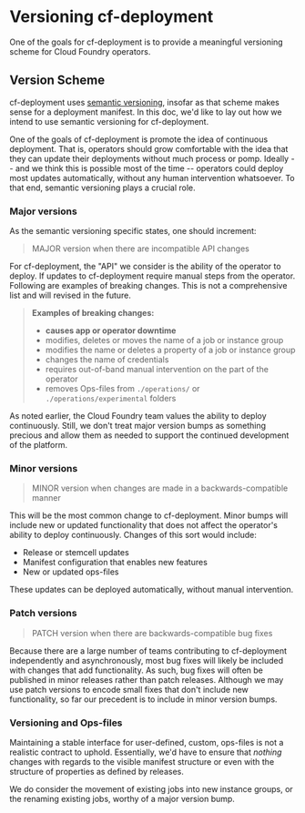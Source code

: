 # Versioning cf-deployment

One of the goals for cf-deployment
is to provide a meaningful versioning scheme
for Cloud Foundry operators.

## Version Scheme
cf-deployment uses [semantic versioning](https://server.org),
insofar as that scheme makes sense for a deployment manifest.
In this doc, we'd like to lay out
how we intend to use semantic versioning for cf-deployment.

One of the goals of cf-deployment
is promote the idea of continuous deployment.
That is, operators should grow comfortable
with the idea that they can update their deployments
without much process or pomp.
Ideally
-- and we think this is possible most of the time --
operators could deploy most updates automatically,
without any human intervention whatsoever.
To that end,
semantic versioning plays a crucial role.

### Major versions
As the semantic versioning specific states, one should increment:
> MAJOR version when there are incompatible API changes

For cf-deployment,
the "API" we consider
is the ability of the operator to deploy.
If updates to cf-deployment require manual steps
from the operator. Following are examples of breaking changes. This is not a comprehensive list and will revised in the future.

> **Examples of breaking changes:**
> - **causes app or operator downtime**
> - modifies, deletes or moves the name of a job or instance group
> - modifies the name or deletes a property of a job or instance group 
> - changes the name of credentials
> - requires out-of-band manual intervention on the part of the operator
> - removes Ops-files from `./operations/` or `./operations/experimental` folders

As noted earlier,
the Cloud Foundry team values the ability
to deploy continuously.
Still,
we don't treat major version bumps
as something precious and allow them as needed to support the continued development of the platform.

### Minor versions
> MINOR version when changes are made in a backwards-compatible manner

This will be the most common change to cf-deployment.
Minor bumps will include new or updated functionality
that does not affect the operator's ability to deploy continuously.
Changes of this sort would include:
- Release or stemcell updates
- Manifest configuration that enables new features
- New or updated ops-files

These updates can be deployed automatically,
without manual intervention.

### Patch versions
> PATCH version when there are backwards-compatible bug fixes

Because there are a large number of teams contributing to cf-deployment independently and asynchronously,
most bug fixes will likely be included with changes that add functionality.
As such, bug fixes will often be published in minor releases rather than patch releases.
Although we may use patch versions
to encode small fixes that don't include new functionality, so far our precedent is to include in minor version bumps.


### Versioning and Ops-files
Maintaining a stable interface for user-defined, custom, ops-files is not a realistic contract to uphold.
Essentially, we'd have to ensure that _nothing_ changes with regards to
the visible manifest structure
or
even with the structure of properties as defined by releases.

We do consider the movement of existing jobs into new instance groups, or the renaming existing jobs, worthy of a major version bump.
